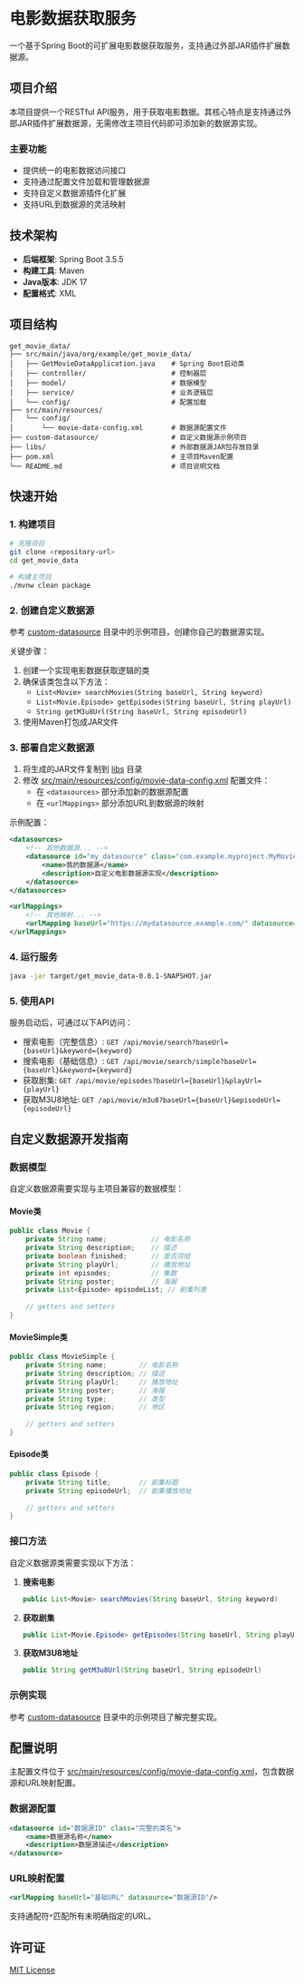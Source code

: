 # 电影数据获取服务

一个基于Spring Boot的可扩展电影数据获取服务，支持通过外部JAR插件扩展数据源。

## 项目介绍

本项目提供一个RESTful API服务，用于获取电影数据。其核心特点是支持通过外部JAR插件扩展数据源，无需修改主项目代码即可添加新的数据源实现。

### 主要功能

- 提供统一的电影数据访问接口
- 支持通过配置文件加载和管理数据源
- 支持自定义数据源插件化扩展
- 支持URL到数据源的灵活映射

## 技术架构

- **后端框架**: Spring Boot 3.5.5
- **构建工具**: Maven
- **Java版本**: JDK 17
- **配置格式**: XML

## 项目结构

```
get_movie_data/
├── src/main/java/org/example/get_movie_data/
│   ├── GetMovieDataApplication.java    # Spring Boot启动类
│   ├── controller/                     # 控制器层
│   ├── model/                          # 数据模型
│   ├── service/                        # 业务逻辑层
│   └── config/                         # 配置加载
├── src/main/resources/
│   └── config/
│       └── movie-data-config.xml       # 数据源配置文件
├── custom-datasource/                  # 自定义数据源示例项目
├── libs/                               # 外部数据源JAR包存放目录
├── pom.xml                             # 主项目Maven配置
└── README.md                           # 项目说明文档
```

## 快速开始

### 1. 构建项目

```bash
# 克隆项目
git clone <repository-url>
cd get_movie_data

# 构建主项目
./mvnw clean package
```

### 2. 创建自定义数据源

参考 [custom-datasource](custom-datasource) 目录中的示例项目，创建你自己的数据源实现。

关键步骤：
1. 创建一个实现电影数据获取逻辑的类
2. 确保该类包含以下方法：
   - `List<Movie> searchMovies(String baseUrl, String keyword)`
   - `List<Movie.Episode> getEpisodes(String baseUrl, String playUrl)`
   - `String getM3u8Url(String baseUrl, String episodeUrl)`
3. 使用Maven打包成JAR文件

### 3. 部署自定义数据源

1. 将生成的JAR文件复制到 [libs](file:///C:/Users/Administrator/Desktop/get_movie_data/libs) 目录
2. 修改 [src/main/resources/config/movie-data-config.xml](file:///C:/Users/Administrator/Desktop/get_movie_data/src/main/resources/config/movie-data-config.xml) 配置文件：
   - 在 `<datasources>` 部分添加新的数据源配置
   - 在 `<urlMappings>` 部分添加URL到数据源的映射

示例配置：
```xml
<datasources>
    <!-- 其他数据源... -->
    <datasource id="my_datasource" class="com.example.myproject.MyMovieService">
        <name>我的数据源</name>
        <description>自定义电影数据源实现</description>
    </datasource>
</datasources>

<urlMappings>
    <!-- 其他映射... -->
    <urlMapping baseUrl="https://mydatasource.example.com/" datasource="my_datasource"/>
</urlMappings>
```

### 4. 运行服务

```bash
java -jar target/get_movie_data-0.0.1-SNAPSHOT.jar
```

### 5. 使用API

服务启动后，可通过以下API访问：

- 搜索电影（完整信息）: `GET /api/movie/search?baseUrl={baseUrl}&keyword={keyword}`
- 搜索电影（基础信息）: `GET /api/movie/search/simple?baseUrl={baseUrl}&keyword={keyword}`
- 获取剧集: `GET /api/movie/episodes?baseUrl={baseUrl}&playUrl={playUrl}`
- 获取M3U8地址: `GET /api/movie/m3u8?baseUrl={baseUrl}&episodeUrl={episodeUrl}`

## 自定义数据源开发指南

### 数据模型

自定义数据源需要实现与主项目兼容的数据模型：

#### Movie类
```java
public class Movie {
    private String name;           // 电影名称
    private String description;    // 描述
    private boolean finished;      // 是否完结
    private String playUrl;        // 播放地址
    private int episodes;          // 集数
    private String poster;         // 海报
    private List<Episode> episodeList; // 剧集列表
    
    // getters and setters
}
```

#### MovieSimple类
```java
public class MovieSimple {
    private String name;        // 电影名称
    private String description; // 描述
    private String playUrl;     // 播放地址
    private String poster;      // 海报
    private String type;        // 类型
    private String region;      // 地区
    
    // getters and setters
}
```

#### Episode类
```java
public class Episode {
    private String title;       // 剧集标题
    private String episodeUrl;  // 剧集播放地址
    
    // getters and setters
}
```

### 接口方法

自定义数据源类需要实现以下方法：

1. **搜索电影**
   ```java
   public List<Movie> searchMovies(String baseUrl, String keyword)
   ```
   
2. **获取剧集**
   ```java
   public List<Movie.Episode> getEpisodes(String baseUrl, String playUrl)
   ```
   
3. **获取M3U8地址**
   ```java
   public String getM3u8Url(String baseUrl, String episodeUrl)
   ```

### 示例实现

参考 [custom-datasource](custom-datasource) 目录中的示例项目了解完整实现。

## 配置说明

主配置文件位于 [src/main/resources/config/movie-data-config.xml](file:///C:/Users/Administrator/Desktop/get_movie_data/src/main/resources/config/movie-data-config.xml)，包含数据源和URL映射配置。

### 数据源配置
```xml
<datasource id="数据源ID" class="完整的类名">
    <name>数据源名称</name>
    <description>数据源描述</description>
</datasource>
```

### URL映射配置
```xml
<urlMapping baseUrl="基础URL" datasource="数据源ID"/>
```

支持通配符`*`匹配所有未明确指定的URL。

## 许可证

[MIT License](LICENSE)
